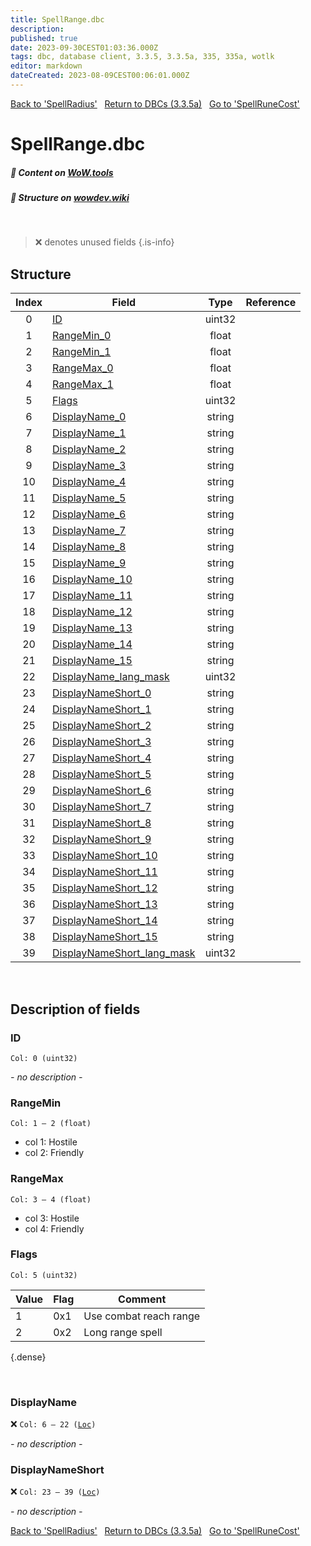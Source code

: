 ```yaml
---
title: SpellRange.dbc
description:
published: true
date: 2023-09-30CEST01:03:36.000Z
tags: dbc, database client, 3.3.5, 3.3.5a, 335, 335a, wotlk
editor: markdown
dateCreated: 2023-08-09CEST00:06:01.000Z
---
```

<a href="https://trinitycore.info/files/DBC/335/spellradius" class="mt-5 v-btn v-btn--depressed v-btn--flat v-btn--outlined theme--light v-size--default darkblue--text text--lighten-3"><span class="v-btn__content"><i aria-hidden="true" class="v-icon notranslate v-icon--left mdi mdi-arrow-left theme--light"></i><span>Back to 'SpellRadius'</span></span></a>&nbsp;&nbsp;&nbsp;<a href="https://trinitycore.info/files/DBC/335/DBC" class="mt-5 v-btn v-btn--depressed v-btn--flat v-btn--outlined theme--light v-size--default darkblue--text text--lighten-3"><span class="v-btn__content"><i aria-hidden="true" class="v-icon notranslate v-icon--left mdi mdi-home-outline theme--light"></i><span>Return to DBCs (3.3.5a)</span></span></a>&nbsp;&nbsp;&nbsp;<a href="https://trinitycore.info/files/DBC/335/spellrunecost" class="mt-5 v-btn v-btn--depressed v-btn--flat v-btn--outlined theme--light v-size--default darkblue--text text--lighten-3"><span class="v-btn__content"><span>Go to 'SpellRuneCost'</span><i aria-hidden="true" class="v-icon notranslate v-icon--right mdi mdi-arrow-right theme--light"></i></span></a>

# SpellRange.dbc
##### :open_book: Content on [WoW.tools](https://wow.tools/dbc/?dbc=spellrange&build=3.3.5.12340)
##### :pencil: Structure on [wowdev.wiki](https://wowdev.wiki/DB/SpellRange)
&nbsp;

> :x: denotes unused fields
{.is-info}


## Structure

| Index | Field | Type | Reference |
| :---: | --- | :---: | --- |
| 0 | [ID](#id) | uint32 |  |
| 1 | [RangeMin_0](#rangemin) | float |  |
| 2 | [RangeMin_1](#rangemin) | float |  |
| 3 | [RangeMax_0](#rangemax) | float |  |
| 4 | [RangeMax_1](#rangemax) | float |  |
| 5 | [Flags](#flags) | uint32 |  |
| 6 | [DisplayName_0](#displayname) | string |  |
| 7 | [DisplayName_1](#displayname) | string |  |
| 8 | [DisplayName_2](#displayname) | string |  |
| 9 | [DisplayName_3](#displayname) | string |  |
| 10 | [DisplayName_4](#displayname) | string |  |
| 11 | [DisplayName_5](#displayname) | string |  |
| 12 | [DisplayName_6](#displayname) | string |  |
| 13 | [DisplayName_7](#displayname) | string |  |
| 14 | [DisplayName_8](#displayname) | string |  |
| 15 | [DisplayName_9](#displayname) | string |  |
| 16 | [DisplayName_10](#displayname) | string |  |
| 17 | [DisplayName_11](#displayname) | string |  |
| 18 | [DisplayName_12](#displayname) | string |  |
| 19 | [DisplayName_13](#displayname) | string |  |
| 20 | [DisplayName_14](#displayname) | string |  |
| 21 | [DisplayName_15](#displayname) | string |  |
| 22 | [DisplayName_lang_mask](#displayname) | uint32 |  |
| 23 | [DisplayNameShort_0](#displaynameshort) | string |  |
| 24 | [DisplayNameShort_1](#displaynameshort) | string |  |
| 25 | [DisplayNameShort_2](#displaynameshort) | string |  |
| 26 | [DisplayNameShort_3](#displaynameshort) | string |  |
| 27 | [DisplayNameShort_4](#displaynameshort) | string |  |
| 28 | [DisplayNameShort_5](#displaynameshort) | string |  |
| 29 | [DisplayNameShort_6](#displaynameshort) | string |  |
| 30 | [DisplayNameShort_7](#displaynameshort) | string |  |
| 31 | [DisplayNameShort_8](#displaynameshort) | string |  |
| 32 | [DisplayNameShort_9](#displaynameshort) | string |  |
| 33 | [DisplayNameShort_10](#displaynameshort) | string |  |
| 34 | [DisplayNameShort_11](#displaynameshort) | string |  |
| 35 | [DisplayNameShort_12](#displaynameshort) | string |  |
| 36 | [DisplayNameShort_13](#displaynameshort) | string |  |
| 37 | [DisplayNameShort_14](#displaynameshort) | string |  |
| 38 | [DisplayNameShort_15](#displaynameshort) | string |  |
| 39 | [DisplayNameShort_lang_mask](#displaynameshort) | uint32 |  |
&nbsp;
## Description of fields

### ID
<code>Col: 0 (uint32)</code>

*- no description -*
&nbsp;

### RangeMin
<code>Col: 1 &ndash; 2 (float)</code>

* col 1: Hostile
* col 2: Friendly
&nbsp;

### RangeMax
<code>Col: 3 &ndash; 4 (float)</code>

* col 3: Hostile
* col 4: Friendly
&nbsp;

### Flags
<code>Col: 5 (uint32)</code>

| Value | Flag | Comment |
|-------|------|---------|
| 1 | 0x1 | Use combat reach range |
| 2 | 0x2 | Long range spell |
{.dense}

&nbsp;

### DisplayName
:x: <code>Col: 6 &ndash; 22 ([Loc](/how-to/localization))</code>

*- no description -*
&nbsp;

### DisplayNameShort
:x: <code>Col: 23 &ndash; 39 ([Loc](/how-to/localization))</code>

*- no description -*
&nbsp;

<a href="https://trinitycore.info/files/DBC/335/spellradius" class="mt-5 v-btn v-btn--depressed v-btn--flat v-btn--outlined theme--light v-size--default darkblue--text text--lighten-3"><span class="v-btn__content"><i aria-hidden="true" class="v-icon notranslate v-icon--left mdi mdi-arrow-left theme--light"></i><span>Back to 'SpellRadius'</span></span></a>&nbsp;&nbsp;&nbsp;<a href="https://trinitycore.info/files/DBC/335/DBC" class="mt-5 v-btn v-btn--depressed v-btn--flat v-btn--outlined theme--light v-size--default darkblue--text text--lighten-3"><span class="v-btn__content"><i aria-hidden="true" class="v-icon notranslate v-icon--left mdi mdi-home-outline theme--light"></i><span>Return to DBCs (3.3.5a)</span></span></a>&nbsp;&nbsp;&nbsp;<a href="https://trinitycore.info/files/DBC/335/spellrunecost" class="mt-5 v-btn v-btn--depressed v-btn--flat v-btn--outlined theme--light v-size--default darkblue--text text--lighten-3"><span class="v-btn__content"><span>Go to 'SpellRuneCost'</span><i aria-hidden="true" class="v-icon notranslate v-icon--right mdi mdi-arrow-right theme--light"></i></span></a>
